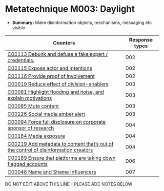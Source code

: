 # Metatechnique M003: Daylight

* **Summary:** Make disinformation objects, mechanisms, messaging etc visible


| Counters | Response types |
| -------- | -------------- |
| [C00113 Debunk and defuse a fake expert / credentials.](../../generated_pages/counters/C00113.md) | D02 |
| [C00115 Expose actor and intentions](../../generated_pages/counters/C00115.md) | D02 |
| [C00116 Provide proof of involvement](../../generated_pages/counters/C00116.md) | D02 |
| [C00019 Reduce effect of division-enablers](../../generated_pages/counters/C00019.md) | D03 |
| [C00081 Highlight flooding and noise, and explain motivations](../../generated_pages/counters/C00081.md) | D03 |
| [C00085 Mute content](../../generated_pages/counters/C00085.md) | D03 |
| [C00126 Social media amber alert](../../generated_pages/counters/C00126.md) | D03 |
| [C00094 Force full disclosure on corporate sponsor of research](../../generated_pages/counters/C00094.md) | D04 |
| [C00184 Media exposure](../../generated_pages/counters/C00184.md) | D04 |
| [C00219 Add metadata to content that’s out of the control of disinformation creators](../../generated_pages/counters/C00219.md) | D04 |
| [C00189 Ensure that platforms are taking down flagged accounts](../../generated_pages/counters/C00189.md) | D06 |
| [C00048 Name and Shame Influencers](../../generated_pages/counters/C00048.md) | D07 |



DO NOT EDIT ABOVE THIS LINE - PLEASE ADD NOTES BELOW